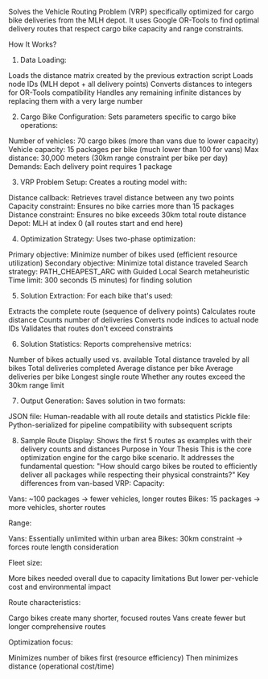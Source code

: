 Solves the Vehicle Routing Problem (VRP) specifically optimized for cargo bike deliveries from the MLH depot. It uses Google OR-Tools to find optimal delivery routes that respect cargo bike capacity and range constraints.

How It Works?

1. Data Loading:

Loads the distance matrix created by the previous extraction script
Loads node IDs (MLH depot + all delivery points)
Converts distances to integers for OR-Tools compatibility
Handles any remaining infinite distances by replacing them with a very large number

2. Cargo Bike Configuration:
Sets parameters specific to cargo bike operations:

Number of vehicles: 70 cargo bikes (more than vans due to lower capacity)
Vehicle capacity: 15 packages per bike (much lower than 100 for vans)
Max distance: 30,000 meters (30km range constraint per bike per day)
Demands: Each delivery point requires 1 package

3. VRP Problem Setup:
Creates a routing model with:

Distance callback: Retrieves travel distance between any two points
Capacity constraint: Ensures no bike carries more than 15 packages
Distance constraint: Ensures no bike exceeds 30km total route distance
Depot: MLH at index 0 (all routes start and end here)

4. Optimization Strategy:
Uses two-phase optimization:

Primary objective: Minimize number of bikes used (efficient resource utilization)
Secondary objective: Minimize total distance traveled
Search strategy: PATH_CHEAPEST_ARC with Guided Local Search metaheuristic
Time limit: 300 seconds (5 minutes) for finding solution

5. Solution Extraction:
For each bike that's used:

Extracts the complete route (sequence of delivery points)
Calculates route distance
Counts number of deliveries
Converts node indices to actual node IDs
Validates that routes don't exceed constraints

6. Solution Statistics:
Reports comprehensive metrics:

Number of bikes actually used vs. available
Total distance traveled by all bikes
Total deliveries completed
Average distance per bike
Average deliveries per bike
Longest single route
Whether any routes exceed the 30km range limit

7. Output Generation:
Saves solution in two formats:

JSON file: Human-readable with all route details and statistics
Pickle file: Python-serialized for pipeline compatibility with subsequent scripts

8. Sample Route Display:
Shows the first 5 routes as examples with their delivery counts and distances
Purpose in Your Thesis
This is the core optimization engine for the cargo bike scenario. It addresses the fundamental question: "How should cargo bikes be routed to efficiently deliver all packages while respecting their physical constraints?"
Key differences from van-based VRP:
Capacity:

Vans: ~100 packages → fewer vehicles, longer routes
Bikes: 15 packages → more vehicles, shorter routes

Range:

Vans: Essentially unlimited within urban area
Bikes: 30km constraint → forces route length consideration

Fleet size:

More bikes needed overall due to capacity limitations
But lower per-vehicle cost and environmental impact

Route characteristics:

Cargo bikes create many shorter, focused routes
Vans create fewer but longer comprehensive routes

Optimization focus:

Minimizes number of bikes first (resource efficiency)
Then minimizes distance (operational cost/time)
